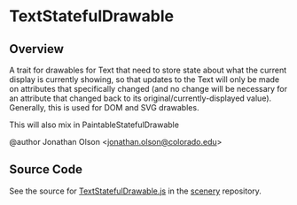 # TextStatefulDrawable

## Overview

A trait for drawables for Text that need to store state about what the current display is currently showing,
so that updates to the Text will only be made on attributes that specifically changed (and no change will be
necessary for an attribute that changed back to its original/currently-displayed value). Generally, this is used
for DOM and SVG drawables.

This will also mix in PaintableStatefulDrawable

@author Jonathan Olson &lt;jonathan.olson@colorado.edu&gt;



## Source Code

See the source for [TextStatefulDrawable.js](https://github.com/phetsims/scenery/blob/main/js/display/drawables/TextStatefulDrawable.js) in the [scenery](https://github.com/phetsims/scenery) repository.
